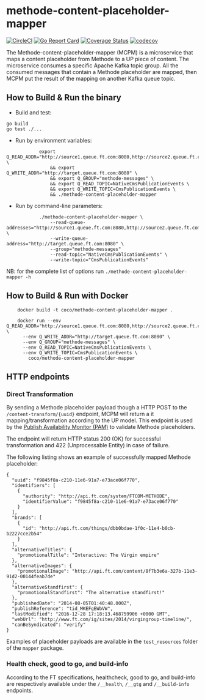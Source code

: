 # methode-content-placeholder-mapper
[![CircleCI](https://circleci.com/gh/Financial-Times/methode-content-placeholder-mapper.svg?style=svg)](https://circleci.com/gh/Financial-Times/methode-content-placeholder-mapper) [![Go Report Card](https://goreportcard.com/badge/github.com/Financial-Times/methode-content-placeholder-mapper)](https://goreportcard.com/report/github.com/Financial-Times/methode-content-placeholder-mapper) [![Coverage Status](https://coveralls.io/repos/github/Financial-Times/methode-content-placeholder-mapper/badge.svg?branch=master)](https://coveralls.io/github/Financial-Times/methode-content-placeholder-mapper?branch=master) [![codecov](https://codecov.io/gh/Financial-Times/methode-content-placeholder-mapper/branch/master/graph/badge.svg)](https://codecov.io/gh/Financial-Times/methode-content-placeholder-mapper)

The Methode-content-placeholder-mapper (MCPM) is a microservice that maps a content placeholder from Methode to a UP piece of content.
The microservice consumes a specific Apache Kafka topic group.
All the consumed messages that contain a Methode placeholder are mapped, then MCPM put the result of the mapping on another Kafka queue topic.

How to Build & Run the binary
-----------------------------

* Build and test:

```
go build
go test ./...
```

* Run by environment variables:

```
            export Q_READ_ADDR="http://source1.queue.ft.com:8080,http://source2.queue.ft.com:8080" \
                && export Q_WRITE_ADDR="http://target.queue.ft.com:8080" \
                && export Q_GROUP="methode-messages" \
                && export Q_READ_TOPIC=NativeCmsPublicationEvents \
                && export Q_WRITE_TOPIC=CmsPublicationEvents \
                && ./methode-content-placeholder-mapper
```

* Run by command-line parameters:

```
            ./methode-content-placeholder-mapper \
                --read-queue-addresses="http://source1.queue.ft.com:8080,http://source2.queue.ft.com:8080" \
                --write-queue-address="http://target.queue.ft.com:8080" \
                --group="methode-messages"
                --read-topic="NativeCmsPublicationEvents" \
                --write-topic="CmsPublicationEvents"
```

NB: for the complete list of options run `./methode-content-placeholder-mapper -h`

How to Build & Run with Docker
------------------------------
```
    docker build -t coco/methode-content-placeholder-mapper .

    docker run --env Q_READ_ADDR="http://source1.queue.ft.com:8080,http://source2.queue.ft.com:8080" \
      --env Q_WRITE_ADDR="http://target.queue.ft.com:8080" \
      --env Q_GROUP="methode-messages" \
      --env Q_READ_TOPIC=NativeCmsPublicationEvents \
      --env Q_WRITE_TOPIC=CmsPublicationEvents \
        coco/methode-content-placeholder-mapper
```


HTTP endpoints
----------

### Direct Transformation

By sending a Methode placeholder payload though a HTTP POST to the `/content-transform/{uuid}` endpoint,
MCPM will return a it mapping/transformation according to the UP model.
This endpoint is used by the  [Publish Availability Monitor (PAM)](https://github.com/Financial-Times/publish-availability-monitor)
to validate Methode placeholders.

The endpoint will return HTTP status 200 (OK) for successful transformation and
422 (Unprocessable Entity) in case of failure.

The following listing shows an example of successfully mapped Methode placeholder:
```
{
  "uuid": "f9845f8a-c210-11e6-91a7-e73ace06f770",
  "identifiers": [
    {
      "authority": "http://api.ft.com/system/FTCOM-METHODE",
      "identifierValue": "f9845f8a-c210-11e6-91a7-e73ace06f770"
    }
  ],
  "brands": [
    {
      "id": "http://api.ft.com/things/dbb0bdae-1f0c-11e4-b0cb-b2227cce2b54"
    }
  ],
  "alternativeTitles": {
    "promotionalTitle": "Interactive: The Virgin empire"
  },
  "alternativeImages": {
    "promotionalImage": "http://api.ft.com/content/8f7b3e6a-327b-11e3-91d2-00144feab7de"
  },
  "alternativeStandfirst": {
    "promotionalStandfirst": "The alternative standfirst!"
  },
  "publishedDate": "2014-08-05T01:40:48.000Z",
  "publishReference": "tid_MKEFgEWbVW",
  "lastModified": "2016-12-28 17:18:13.468759906 +0000 GMT",
  "webUrl": "http://www.ft.com/ig/sites/2014/virgingroup-timeline/",
  "canBeSyndicated": "verify"
}
```

Examples of placeholder payloads are available in the `test_resources` folder
of the `mapper` package.

### Health check, good to go, and build-info
According to the FT specifications, healthcheck, good to go, and build-info are respectively available
under the `/__health`, `/__gtg` and `/__build-info` endpoints.
